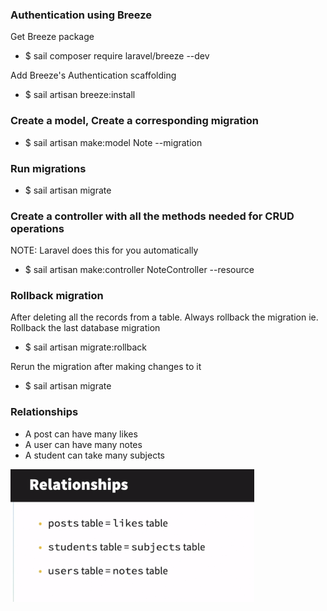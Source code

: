 ### Authentication using Breeze

Get Breeze package
- $ sail composer require laravel/breeze --dev

Add Breeze's Authentication scaffolding
- $ sail artisan breeze:install


### Create a model, Create a corresponding migration

- $ sail artisan make:model Note --migration


### Run migrations

- $ sail artisan migrate


### Create a controller with all the methods needed for CRUD operations

NOTE: Laravel does this for you automatically

- $ sail artisan make:controller NoteController --resource

### Rollback migration

After deleting all the records from a table. Always rollback the migration
ie. Rollback the last database migration

- $ sail artisan migrate:rollback

Rerun the migration after making changes to it

- $ sail artisan migrate


### Relationships

- A post can have many likes
- A user can have many notes
- A student can take many subjects

![Relationships Picture](Relationship.png)
